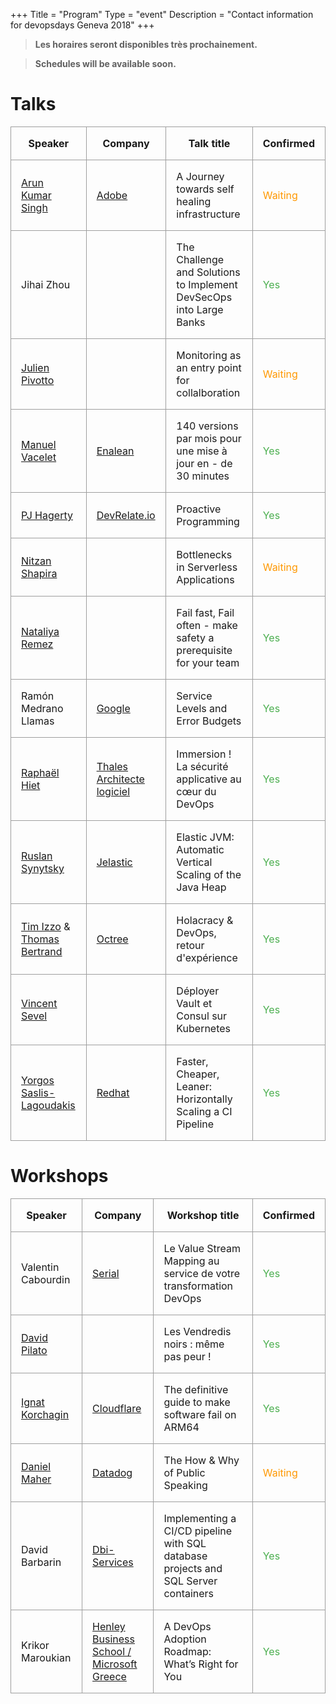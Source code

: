 +++
Title = "Program"
Type = "event"
Description = "Contact information for devopsdays Geneva 2018"
+++

> **Les horaires seront disponibles très prochainement.**

> **Schedules will be available soon.**

# Talks

| Speaker                                                                                                                      | Company                                               | Talk title                                                          | Confirmed                                  |
| ---------------------------------------------------------------------------------------------------------------------------- | ----------------------------------------------------- | ------------------------------------------------------------------- | ------------------------------------------ |
| [Arun Kumar Singh](https://www.linkedin.com/in/arun-kumar-singh-17119b40/)                                                   | [Adobe](https://adobe.com)                            | A Journey towards self healing infrastructure                       | <span style='color:#FF9800'>Waiting</span> |
| Jihai Zhou                                                                                                                   |                                                       | The Challenge and Solutions to Implement DevSecOps into Large Banks | <span style='color:#4CAF50'>Yes</span>     |
| [Julien Pivotto](https://roidelapluie.be)                                                                                    |                                                       | Monitoring as an entry point for collalboration                     | <span style='color:#FF9800'>Waiting</span> |
| [Manuel Vacelet](https://www.linkedin.com/in/manuel-vacelet-3715806/)                                                        | [Enalean](https://enalean.com)                        | 140 versions par mois pour une mise à jour en - de 30 minutes       | <span style='color:#4CAF50'>Yes</span>     |
| [PJ Hagerty](https://linkedin.com/in/pjhagerty)                                                                              | [DevRelate.io](http://DevRelate.io)                   | Proactive Programming                                               | <span style='color:#4CAF50'>Yes</span>     |
| [Nitzan Shapira](https://www.linkedin.com/in/nitzan-shapira-521291108/)                                                      |                                                       | Bottlenecks in Serverless Applications                              | <span style='color:#FF9800'>Waiting</span> |
| [Nataliya Remez](https://www.linkedin.com/in/nataliya-remez-52bb093/)                                                        |                                                       | Fail fast, Fail often - make safety a prerequisite for your team    | <span style='color:#4CAF50'>Yes</span>     |
| Ramón Medrano Llamas                                                                                                         | [Google](https://google.com)                          | Service Levels and Error Budgets                                    | <span style='color:#4CAF50'>Yes</span>     |
| [Raphaël Hiet](https://fr.linkedin.com/in/raphael-hiet-8a777b62)                                                             | [Thales Architecte logiciel](https://thalesgroup.com) | Immersion ! La sécurité applicative au cœur du DevOps               | <span style='color:#4CAF50'>Yes</span>     |
| [Ruslan Synytsky](https://www.linkedin.com/in/siruslan/)                                                                     | [Jelastic](https://jelastic.com/)                     | Elastic JVM: Automatic Vertical Scaling of the Java Heap            | <span style='color:#4CAF50'>Yes</span>     |
| [Tim Izzo](https://www.linkedin.com/in/tim-izzo/) & [Thomas Bertrand](https://www.linkedin.com/in/thomas-bertrand-51164585/) | [Octree](https://octree.ch)                           | Holacracy & DevOps, retour d'expérience                             | <span style='color:#4CAF50'>Yes</span>     |
| [Vincent Sevel](https://www.linkedin.com/in/vincent-sevel)                                                                   |                                                       | Déployer Vault et Consul sur Kubernetes                             | <span style='color:#4CAF50'>Yes</span>     |
| [Yorgos Saslis-Lagoudakis](https://www.linkedin.com/in/gsaslis/)                                                             | [Redhat](https://redhat.com)                          | Faster, Cheaper, Leaner: Horizontally Scaling a CI Pipeline         | <span style='color:#4CAF50'>Yes</span>     |

# Workshops

| Speaker                                                | Company                                                                 | Workshop title                                                                     | Confirmed                                  |
| ------------------------------------------------------ | ----------------------------------------------------------------------- | ---------------------------------------------------------------------------------- | ------------------------------------------ |
| Valentin Cabourdin                                     | [Serial](https://serial.ch)                                             | Le Value Stream Mapping au service de votre transformation DevOps                  | <span style='color:#4CAF50'>Yes</span>     |
| [David Pilato](https://www.linkedin.com/in/dadoonet/)  |                                                                         | Les Vendredis noirs : même pas peur !                                              | <span style='color:#4CAF50'>Yes</span>     |
| [Ignat Korchagin](https://www.linkedin.com/in/ignatk/) | [Cloudflare](https://cloudflare.com)                                    | The definitive guide to make software fail on ARM64                                | <span style='color:#4CAF50'>Yes</span>     |
| [Daniel Maher](https://twitter.com/phrawzty)           | [Datadog](https://datadoghq.com)                                        | The How & Why of Public Speaking                                                   | <span style='color:#FF9800'>Waiting</span> |
| David Barbarin                                         | [Dbi-Services](https://dbi-services.com)                                | Implementing a CI/CD pipeline with SQL database projects and SQL Server containers | <span style='color:#4CAF50'>Yes</span>     |
| Krikor Maroukian                                       | [Henley Business School /<br/> Microsoft Greece](https://microsoft.com) | A DevOps Adoption Roadmap: What’s Right for You                                    | <span style='color:#4CAF50'>Yes</span>     |

<style>
    table {
        margin: 1rem 0;
    }
    td,th {
        border: 1px solid #9E9E9E;
        padding: 1rem;
    }
</style>
